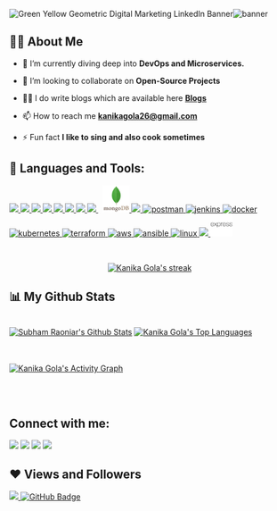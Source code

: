 
![Green Yellow Geometric Digital Marketing LinkedIn Banner]()![banner](https://user-images.githubusercontent.com/84350895/233795560-95efec29-4d41-4a0c-9deb-2ec1542b6ac0.jpg)





## 🙋‍♂️ About Me
<!-- 
- 🔭 I’m currently working on **[Covid-19 Tracker](https://covid-19-tracker-e4bda.web.app/)** -->

- 🌱 I’m currently diving deep into **DevOps and Microservices.**

- 👯 I’m looking to collaborate on **Open-Source Projects**

- 👨‍💻 I do write blogs which are available here **[Blogs](https://hashnode.com/@Kanika26)**

- 📫 How to reach me **kanikagola26@gmail.com**

- ⚡ Fun fact **I like to sing and also cook sometimes**

## 🚀 Languages and Tools:

<p align="left"> 
    <a href="https://www.java.com" target="_blank"> <img src="https://img.icons8.com/color/50/000000/c-plus-plus-logo.png"/> </a>
    <a href="https://reactjs.org/" target="_blank"> <img src="https://img.icons8.com/color/48/000000/react-native.png"/> </a>
    <!-- <a href="https://spring.io/projects/spring-boot" target="_blank"> <img src="https://img.icons8.com/color/48/000000/spring-logo.png"/> </a>  -->
    <a href="https://developer.mozilla.org/en-US/docs/Web/JavaScript" target="_blank"> <img src="https://img.icons8.com/color/48/000000/javascript.png"/> </a> 
    <a href="https://www.w3.org/html/" target="_blank"> <img src="https://img.icons8.com/color/48/000000/html-5.png"/> </a> 
    <a href="https://www.w3schools.com/css/" target="_blank"> <img src="https://img.icons8.com/color/48/000000/css3.png"/> </a> 
    <a href="https://getbootstrap.com" target="_blank"> <img src="https://img.icons8.com/color/48/000000/bootstrap.png"/> </a> 
    <a href="https://www.python.org" target="_blank"> <img src="https://img.icons8.com/color/48/000000/python.png"/> </a> 
    <a style="padding-right:8px;" href="https://nodejs.org" target="_blank"> <img src="https://img.icons8.com/color/48/000000/nodejs.png"/> </a> 
    <!-- <a style="padding-right:8px;" href="https://www.mysql.com/" target="_blank"> <img src="https://img.icons8.com/fluent/50/000000/mysql-logo.png"/> </a> -->
    <a href="https://www.mongodb.com/" target="_blank"> <img src="https://raw.githubusercontent.com/devicons/devicon/master/icons/mongodb/mongodb-original-wordmark.svg" alt="mongodb" width="48" height="48"/> </a> 
    <a href="https://firebase.google.com/" target="_blank"> <img src="https://img.icons8.com/color/48/000000/firebase.png"/> </a> 
    <a href="https://postman.com" target="_blank"> <img src="https://www.vectorlogo.zone/logos/getpostman/getpostman-icon.svg" alt="postman" width="45" height="45"/> </a>
     <a href="https://www.jenkins.io/" target="_blank"> <img src="https://www.vectorlogo.zone/logos/jenkins/jenkins-icon.svg" alt="jenkins" width="45" height="45"/> </a>
     <a href="https://www.docker.com/" target="_blank"> <img src="https://www.vectorlogo.zone/logos/docker/docker-icon.svg" alt="docker" width="45" height="45"/> </a>
         <a href="https://kubernetes.io/" target="_blank"> <img src="https://www.vectorlogo.zone/logos/kubernetes/kubernetes-icon.svg" alt="kubernetes" width="45" height="45"/> </a>
     <a href="https://www.terraform.io/" target="_blank"> <img src="https://www.vectorlogo.zone/logos/terraformio/terraformio-icon.svg" alt="terraform" width="45" height="45"/> </a>
        <a href="https://aws.amazon.com/" target="_blank"> <img src="https://www.vectorlogo.zone/logos/amazon_aws/amazon_aws-ar21.svg" alt="aws" width="45" height="45"/> </a>
     <a href="https://www.ansible.com/" target="_blank"> <img src="https://www.vectorlogo.zone/logos/ansible/ansible-icon.svg" alt="ansible" width="45" height="45"/> </a>
     <a href="https://www.linux.org/" target="_blank"> <img src="https://www.vectorlogo.zone/logos/linux/linux-icon.svg" alt="linux" width="45" height="45"/> </a>
     <a href="https://redux.js.org" target="_blank"> <img src="https://img.icons8.com/color/48/000000/redux.png"/> </a>
    <a href="https://expressjs.com" target="_blank"> <img src="https://raw.githubusercontent.com/devicons/devicon/master/icons/express/express-original-wordmark.svg" alt="express" width="40" height="40"/> </a>
</p>

<!-- [![React Badge](https://img.shields.io/badge/-React-61DBFB?style=for-the-badge&labelColor=black&logo=react&logoColor=61DBFB)](#)  [![Javascript Badge](https://img.shields.io/badge/-Javascript-F0DB4F?style=for-the-badge&labelColor=black&logo=javascript&logoColor=F0DB4F)](#) [![Typescript Badge](https://img.shields.io/badge/-Typescript-007acc?style=for-the-badge&labelColor=black&logo=typescript&logoColor=007acc)](#) [![Nodejs Badge](https://img.shields.io/badge/-Nodejs-3C873A?style=for-the-badge&labelColor=black&logo=node.js&logoColor=3C873A)](#) [![GraphQL Badge](https://img.shields.io/badge/-GraphQl-e535ab?style=for-the-badge&labelColor=black&logo=node.js&logoColor=e535ab)](#) -->
<br/>

<p align="center">
    <a href="https://github.com/Kanika637/github-readme-streak-stats">
        <img title="🔥 Get streak stats for your profile at git.io/streak-stats" alt="Kanika Gola's streak" src="https://github-readme-streak-stats.herokuapp.com/?user=Kanika637&theme=black-ice&hide_border=true&stroke=0000&background=060A0CD0"/>
    </a>
</p>

## 📊 My Github Stats

  <br/>
    <a href="https://github.com/Kanika637/github-readme-stats"><img alt="Subham Raoniar's Github Stats" src="https://github-readme-stats.vercel.app/api?username=Kanika637&show_icons=true&count_private=true&theme=react&hide_border=true&bg_color=0D1117" /></a>
  <a href="https://github.com/Kanika637/github-readme-stats"><img alt="Kanika Gola's Top Languages" src="https://github-readme-stats.vercel.app/api/top-langs/?username=Kanika637&langs_count=8&count_private=true&layout=compact&theme=react&hide_border=true&bg_color=0D1117" /></a>
  <br/>
  


<br/>
<br/>

<a href="https://github.com/Kanika637/github-readme-activity-graph"><img alt="Kanika Gola's Activity Graph" src="https://activity-graph.herokuapp.com/graph?username=Kanika637&bg_color=0D1117&color=5BCDEC&line=5BCDEC&point=FFFFFF&hide_border=true" /></a>

<br/>
<br/>

## Connect with me:
<p align="left">

<a href = "https://www.linkedin.com/in/kanika-gola-34778a203/"><img src="https://img.icons8.com/fluent/48/000000/linkedin.png"/></a>
<a href = "https://twitter.com/gola_kanika"><img src="https://img.icons8.com/fluent/48/000000/twitter.png"/></a>
<a href = "https://hashnode.com/@Kanika26"><img src="https://www.vectorlogo.zone/logos/hashnode/hashnode-ar21.svg"/></a>
<a href = "https://www.instagram.com/kanika.gola26/"><img src="https://img.icons8.com/fluent/48/000000/instagram-new.png"/></a>


</p>

## ❤ Views and Followers
<a href="https://github.com/Meghna-DAS/github-profile-views-counter">
    <img src="https://komarev.com/ghpvc/?username=Kanika637">
</a>
<a href="https://github.com/Kanika637?tab=followers"><img src="https://img.shields.io/github/followers/Kanika637?label=Followers&style=social" alt="GitHub Badge"></a>
